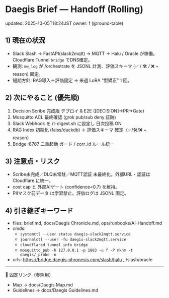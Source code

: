 # Daegis Brief — Handoff (Rolling)
updated: 2025-10-05T18:24JST
owner: f (@round-table)

## 1) 現在の状況
- Slack Slash → FastAPI(slack2mqtt) → MQTT → Halu / Oracle が稼働。Cloudflare Tunnel `bridge` でDNS確定。
- 観測: `mw_log` が /orchestrate を JSONL 計測、評価スキーマ (✅ / 🛠 / ❌ + reason) 固定。
- 短期方針: RAG導入＋評価固定 → 来週 LoRA “型矯正” 1 回。

## 2) 次にやること (優先順)
1. Decision Scribe 完成版 デプロイ & E2E ([DECISION]→PR→Gate)
2. Mosquitto ACL 最終確認 (grok pub/sub deny 証跡)
3. Slack Webhook を rt-digest.sh に設定し 日次投稿 ON
4. RAG Index 初期化 (faiss/duckdb) ＋ 評価スキーマ 確定（✅/🛠/❌ + reason）
5. Bridge :8787 二重起動 ガード / corr_id ルール統一

## 3) 注意点・リスク
- Scribe未完成／DLQ未常駐／MQTT認証 未最終化。外部URL・認証は Cloudflare に統一。
- cost cap と 外部AIゲート (confidence<0.7) を維持。
- PIIマスク前データ は学習禁止。評価ログは JSONL 固定。

## 4) 引き継ぎキーワード
- files: brief.md, docs/Daegis Chronicle.md, ops/runbooks/AI-Handoff.md
- cmds:
  - `systemctl --user status daegis-slack2mqtt.service`
  - `journalctl --user -fu daegis-slack2mqtt.service`
  - `cloudflared tunnel info bridge`
  - `mosquitto_pub -h 127.0.0.1 -p 1883 -u f -P nknm -t daegis/_probe -n`
- urls: https://bridge.daegis-phronesis.com/slash/halu , /slash/oracle

---
📎 固定リンク（参照用）
- Map → docs/Daegis Map.md
- Guidelines → docs/Daegis Guidelines.md
